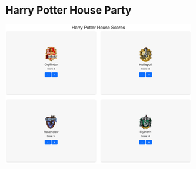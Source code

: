 # Harry Potter House Party


![Homepage](https://github.com/djcopley/hphp/blob/main/assets/homepage.png?raw=true)